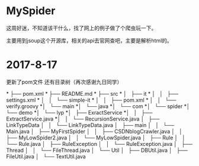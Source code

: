 # MySpider
这周好迷，不知道该干什么，找了网上的例子做了个爬虫玩一下。

主要用到jsoup这个开源库，相关的api去官网查吧，主要是解析html的。

# 2017-8-17
更新了pom文件 
还有目录树（再次感谢九日同学）
<table>
* ├── pom.xml
* ├── README.md
* ├── src
* │   ├── it
* │   │   ├── settings.xml
* │   │   └── simple-it
* │   │       ├── pom.xml
* │   │       └── verify.groovy
*│   └── main
*│       └── java
*│           └── com
*│               └── spider
*│                   └── demo
*│                       └── lyp
*│                           ├── ExractService
*│                           │   ├── ExtractService.java
*│                           │   └── RecursionService.java
│                           ├── LinkTypeData
│                           │   └── LinkTypeData.java
│                           ├── main
│                           │   └── Main.java
│                           ├── MyFirstSpider
│                           │   ├── CSDNblogCrawler.java
│                           │   ├── MyLowSpider2.java
│                           │   └── MyLowSpider.java
│                           ├── Rule
│                           │   └── Rule.java
│                           ├── RuleException
│                           │   └── RuleException.java
│                           ├── Thread
│                           │   └── FileThread.java
│                           └── Util
│                               ├── DBUtil.java
│                               ├── FileUtil.java
│                               └── TextUtil.java
</table>
